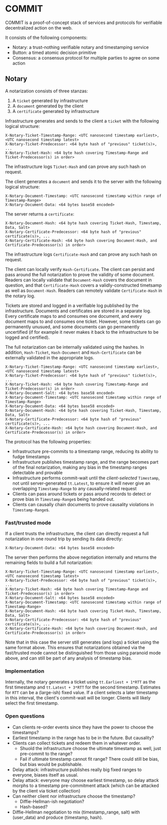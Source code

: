 # COMMIT

COMMIT is a proof-of-concept stack of services and protocols for verifiable decentralized action on the web.

It consists of the following components:

 * Notary: a trust-nothing verifiable notary and timestamping service
 * Button: a timed atomic decision primitive
 * Consensus: a consensus protocol for multiple parties to agree on some action

## Notary

A notarization consists of three stanzas:

 1. A `ticket` generated by infrastructure
 1. A `document` generated by the client
 1. A `certificate` generated by infrastructure

Infrastructure generates and sends to the client a `ticket` with the following logical structure:

```http
X-Notary-Ticket-Timestamp-Range: <UTC nanosecond timestamp earliest>, <UTC nanosecond timestamp latest>
X-Notary-Ticket-Predecessor: <64 byte hash of "previous" ticket(s)>, ...
X-Notary-Ticket-Hash: <64 byte hash covering Timestamp-Range and Ticket-Predecessor(s) in order>
```

The infrastructure logs `Ticket-Hash` and can prove any such hash on request.

The client generates a `document` and sends it to the server with the following logical structure:

```http
X-Notary-Document-Timestamp: <UTC nanosecond timestamp within range of Timestamp-Range>
X-Notary-Document-Data: <64 bytes base58 encoded>
```

The server returns a `certificate`:

```http
X-Notary-Document-Hash: <64 byte hash covering Ticket-Hash, Timestamp, Data, Salt>
X-Notary-Certificate-Predecessor: <64 byte hash of "previous" certificate(s)>, ...
X-Notary-Certificate-Hash: <64 byte hash covering Document-Hash, and Certificate-Predecessor(s) in order>
```

The infrastructure logs `Certificate-Hash` and can prove any such hash on request.

The client can locally verify `Hash-Certificate`. The client can persist and pass around the full notarization to prove the validity of some document. Readers can locally validate that `Document-Hash` covers the document in question, and that `Certificate-Hash` covers a validly-constructed timetsamp as well as `Document-Hash`. Readers can remotely validate `Certificate-Hash` in the notary log.

Tickets are stored and logged in a verifiable log published by the infrastructure. Documents and certificates are stored in a separate log. Every certificate maps to and consumes one document, and every document maps to and consumes one ticket. However, some tickets can go permanently unusued, and some documents can go permanently uncertified (if for example it never makes it back to the infrastructure to be logged and certified).

The full notarization can be internally validated using the hashes. In addition, `Hash-Ticket`, `Hash-Document` and `Hash-Certificate` can be externally validated in the appropriate logs.

```http
X-Notary-Ticket-Timestamp-Range: <UTC nanosecond timestamp earliest>, <UTC nanosecond timestamp latest>
X-Notary-Ticket-Predecessor: <64 byte hash of "previous" ticket(s)>, ...
X-Notary-Ticket-Hash: <64 byte hash covering Timestamp-Range and Ticket-Predecessor(s) in order>
X-Notary-Document-Salt: <64 bytes base58 encoded>
X-Notary-Document-Timestamp: <UTC nanosecond timestamp within range of Timestamp-Range>
X-Notary-Document-Data: <64 bytes base58 encoded>
X-Notary-Document-Hash: <64 byte hash covering Ticket-Hash, Timestamp, Data, Salt>
X-Notary-Certificate-Predecessor: <64 byte hash of "previous" certificate(s)>, ...
X-Notary-Certificate-Hash: <64 byte hash covering Document-Hash, and Certificate-Predecessor(s) in order>
```

The protocol has the following properties:

 * Infrastructure pre-commits to a timestamp range, reducing its ability to fudge timestamps
 * Infrastructure publishes timestamp range, and the range becomes part of the final notarization, making any bias in the timestamp ranges detectable and provable
 * Infrastructure performs commit-wait until the _client-selected_ `Timestamp`, not until server-generated `tt.Latest`, to ensure it will never give an overlapping `Timestamp-Range` to any causally-related request
 * Clients can pass around tickets or pass around records to detect or prove bias in `Timestamp-Range`s being handed out.
 * Clients can causally chain documents to prove causality violations in `Timestamp-Range`s.

### Fast/trusted mode

If a client trusts the infrastructure, the client can directly request a full notarization in one round trip by sending its data directly:

```http
X-Notary-Document-Data: <64 bytes base58 encoded>
```

The server then performs the above negotiation internally and returns the remaining fields to build a full notarization:

```http
X-Notary-Ticket-Timestamp-Range: <UTC nanosecond timestamp earliest>, <UTC nanosecond timestamp latest>
X-Notary-Ticket-Predecessor: <64 byte hash of "previous" ticket(s)>, ...
X-Notary-Ticket-Hash: <64 byte hash covering Timestamp-Range and Ticket-Predecessor(s) in order>
X-Notary-Document-Salt: <64 bytes base58 encoded>
X-Notary-Document-Timestamp: <UTC nanosecond timestamp within range of Timestamp-Range>
X-Notary-Document-Hash: <64 byte hash covering Ticket-Hash, Timestamp, Data, Salt>
X-Notary-Certificate-Predecessor: <64 byte hash of "previous" certificate(s)>, ...
X-Notary-Certificate-Hash: <64 byte hash covering Document-Hash, and Certificate-Predecessor(s) in order>
```

Note that in this case the server still generates (and logs) a ticket using the same format above. This ensures that notarizations obtained via the fast/trusted mode cannot be distinguished from those using paranoid mode above, and can still be part of any analysis of timestamp bias.

### Implementation

Internally, the notary generates a ticket using `tt.Earliest + 1*RTT` as the first timestamp and `tt.Latest + 3*RTT` for the second timestamp. Estimates for `RTT` can be a (large-ish) fixed value. If a client selects a later timestamp in this interval, the client's commit-wait will be longer. Clients will likely select the first timestamp.

### Open questions

 * Can clients re-order events since they have the power to choose the timestamps?
 * Earliest timestamp in the range has to be in the future. But causality?
 * Clients can collect tickets and redeem them in whatever order.
   * Shuold the infrastructure choose the ultimate timestamp as well, just pre-commit to the range?
   * Fail if ultimate timestamp cannot fit range? There could still be bias, but bias would be publishable.
 * Delay attack: infrastructure publishes really big fixed ranges to everyone, biases itself as usual.
 * Delay attack: everyone may choose earliest timestamp, so delay attack morphs to a timestamp pre-commitment attack (which can be attacked by the client via ticket collection)
 * Can neither client nor infrastructure choose the timestamp?
   * Diffie-Hellman-ish negotiation?
   * Hash-based?
 * Diffie-Hellman negotiation to mix (timestamp_range, salt) with (user_data) and produce (timestamp, hash).